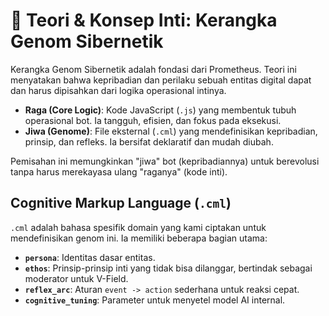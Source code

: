 # 📜 Teori & Konsep Inti: Kerangka Genom Sibernetik

Kerangka Genom Sibernetik adalah fondasi dari Prometheus. Teori ini menyatakan bahwa kepribadian dan perilaku sebuah entitas digital dapat dan harus dipisahkan dari logika operasional intinya.

- **Raga (Core Logic)**: Kode JavaScript (`.js`) yang membentuk tubuh operasional bot. Ia tangguh, efisien, dan fokus pada eksekusi.
- **Jiwa (Genome)**: File eksternal (`.cml`) yang mendefinisikan kepribadian, prinsip, dan refleks. Ia bersifat deklaratif dan mudah diubah.

Pemisahan ini memungkinkan "jiwa" bot (kepribadiannya) untuk berevolusi tanpa harus merekayasa ulang "raganya" (kode inti).

## Cognitive Markup Language (`.cml`)
`.cml` adalah bahasa spesifik domain yang kami ciptakan untuk mendefinisikan genom ini. Ia memiliki beberapa bagian utama:

- **`persona`**: Identitas dasar entitas.
- **`ethos`**: Prinsip-prinsip inti yang tidak bisa dilanggar, bertindak sebagai moderator untuk V-Field.
- **`reflex_arc`**: Aturan `event -> action` sederhana untuk reaksi cepat.
- **`cognitive_tuning`**: Parameter untuk menyetel model AI internal.